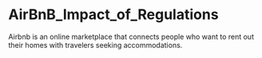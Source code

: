 # AirBnB_Impact_of_Regulations
Airbnb is an online marketplace that connects people who want to rent out their homes with travelers seeking accommodations.
